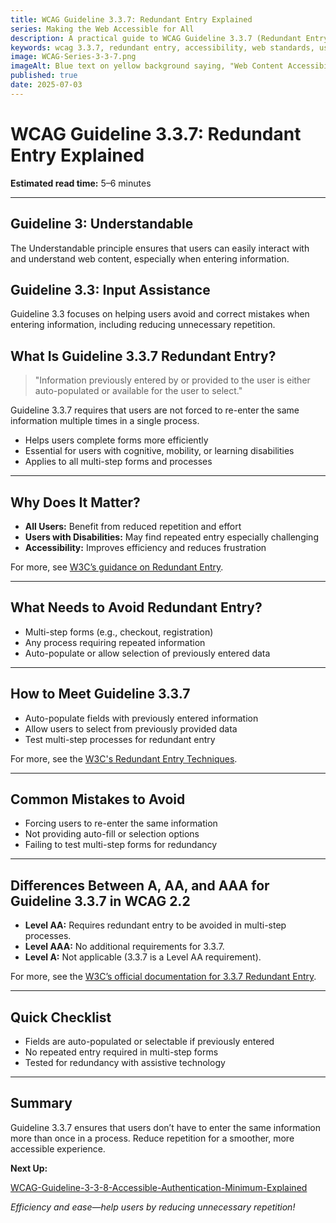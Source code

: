 ```yaml
---
title: WCAG Guideline 3.3.7: Redundant Entry Explained
series: Making the Web Accessible for All
description: A practical guide to WCAG Guideline 3.3.7 (Redundant Entry)—what it means, why it matters, and how to help users avoid entering the same information multiple times.
keywords: wcag 3.3.7, redundant entry, accessibility, web standards, user experience, form usability
image: WCAG-Series-3-3-7.png
imageAlt: Blue text on yellow background saying, "Web Content Accessibiilty Guiedlines (WCAG) 3.3.7 Explained, Redundant Entry"
published: true
date: 2025-07-03
---
```


# **WCAG Guideline 3.3.7: Redundant Entry Explained**

**Estimated read time:** 5–6 minutes

---

## **Guideline 3: Understandable**

The Understandable principle ensures that users can easily interact with and understand web content, especially when entering information.

## **Guideline 3.3: Input Assistance**

Guideline 3.3 focuses on helping users avoid and correct mistakes when entering information, including reducing unnecessary repetition.

## **What Is Guideline 3.3.7 Redundant Entry?**

<!-- [Illustration: Form with auto-filled fields and a user icon] -->

> "Information previously entered by or provided to the user is either auto-populated or available for the user to select."

Guideline 3.3.7 requires that users are not forced to re-enter the same information multiple times in a single process.

- Helps users complete forms more efficiently
- Essential for users with cognitive, mobility, or learning disabilities
- Applies to all multi-step forms and processes

---

## **Why Does It Matter?**

<!-- [Infographic: Auto-fill icon, user with assistive tech, and form fields] -->

- **All Users:** Benefit from reduced repetition and effort
- **Users with Disabilities:** May find repeated entry especially challenging
- **Accessibility:** Improves efficiency and reduces frustration

For more, see [W3C’s guidance on Redundant Entry](https://www.w3.org/WAI/WCAG22/Understanding/redundant-entry.html).

---

## **What Needs to Avoid Redundant Entry?**

<!-- [Grid: Multi-step forms, checkout processes, and registration flows] -->

- Multi-step forms (e.g., checkout, registration)
- Any process requiring repeated information
- Auto-populate or allow selection of previously entered data

---

## **How to Meet Guideline 3.3.7**

<!-- [Side-by-side: Good example (auto-filled fields) vs. Bad example (user re-entering info)] -->

- Auto-populate fields with previously entered information
- Allow users to select from previously provided data
- Test multi-step processes for redundant entry

For more, see the [W3C's Redundant Entry Techniques](https://www.w3.org/WAI/WCAG22/Techniques/general/G211).

---

## **Common Mistakes to Avoid**

<!-- [Do/Don't graphic: Left side with auto-filled fields, right side with repeated entry] -->

- Forcing users to re-enter the same information
- Not providing auto-fill or selection options
- Failing to test multi-step forms for redundancy

---

## **Differences Between A, AA, and AAA for Guideline 3.3.7 in WCAG 2.2**

<!-- [Infographic: Three columns labeled A, AA, AAA with example requirements for each] -->

- **Level AA:** Requires redundant entry to be avoided in multi-step processes.
- **Level AAA:** No additional requirements for 3.3.7.
- **Level A:** Not applicable (3.3.7 is a Level AA requirement).

For more, see the [W3C’s official documentation for 3.3.7 Redundant Entry](https://www.w3.org/WAI/WCAG22/Understanding/redundant-entry.html).

---

## **Quick Checklist**

<!-- [Checklist graphic: Icons for auto-fill, user, and form fields] -->

- Fields are auto-populated or selectable if previously entered
- No repeated entry required in multi-step forms
- Tested for redundancy with assistive technology

---

## **Summary**

<!-- [Illustration: User completing a form with auto-filled fields] -->

Guideline 3.3.7 ensures that users don’t have to enter the same information more than once in a process. Reduce repetition for a smoother, more accessible experience.

**Next Up:**

[WCAG-Guideline-3-3-8-Accessible-Authentication-Minimum-Explained](WCAG-Guideline-3-3-8-Accessible-Authentication-Minimum-Explained)

*Efficiency and ease—help users by reducing unnecessary repetition!*
